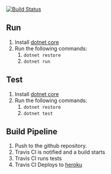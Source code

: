
[![Build Status](https://travis-ci.org/a-ayyash/xpsdeals.svg?branch=master)](https://travis-ci.org/a-ayyash/xpsdeals)

## Run 

1. Install [dotnet core](https://dotnet.github.io/)
2. Run the following commands:
	1. `dotnet restore`
	2. `dotnet run`


## Test

1. Install [dotnet core](https://dotnet.github.io/)
2. Run the following commands:
	1. `dotnet restore`
	2. `dotnet test`

## Build Pipeline

1. Push to the github repository.
2. Travis CI is notified and a build starts
3. Travis CI runs tests
4. Travis CI Deploys to [heroku](https://xpsdealsfinder.herokuapp.com/)
